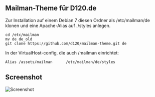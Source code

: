 Mailman-Theme für D120.de
--------------------------

Zur Installation auf einem Debian 7 diesen Ordner als /etc/mailman/de klonen und eine Apache-Alias auf ./styles anlegen.

    cd /etc/mailman
    mv de de_old
    git clone https://github.com/d120/mailman-theme.git de

In der VirtualHost-config, die auch /mailman einrichtet:

    Alias /assets/mailman      /etc/mailman/de/styles

Screenshot
----------

![Screenshot](https://chat2.teamwiki.de/ec1e4ea075ca6413168e.jpg)



